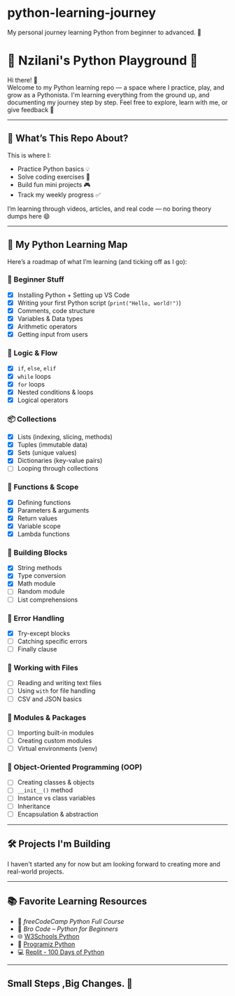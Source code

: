 # python-learning-journey
My personal journey learning Python from beginner to advanced. 🚀

# 🐍 Nzilani's Python Playground 🌱

Hi there! 👋  
Welcome to my Python learning repo — a space where I practice, play, and grow as a Pythonista. I'm learning everything from the ground up, and documenting my journey step by step. Feel free to explore, learn with me, or give feedback 💬

---

## 📍 What’s This Repo About?

This is where I:
- Practice Python basics 💡  
- Solve coding exercises 🔧  
- Build fun mini projects 🎮  
- Track my weekly progress ✅  

I’m learning through videos, articles, and real code — no boring theory dumps here 😄

---

## 🧭 My Python Learning Map

Here’s a roadmap of what I’m learning (and ticking off as I go):

### 🐣 Beginner Stuff
- [x] Installing Python + Setting up VS Code  
- [x] Writing your first Python script (`print("Hello, world!")`)  
- [x] Comments, code structure  
- [x] Variables & Data types  
- [x] Arithmetic operators  
- [x] Getting input from users  

### 🔁 Logic & Flow
- [x] `if`, `else`, `elif`  
- [x] `while` loops  
- [x] `for` loops  
- [x] Nested conditions & loops  
- [x] Logical operators  

### 📦 Collections
- [x] Lists (indexing, slicing, methods)  
- [x] Tuples (immutable data)  
- [x] Sets (unique values)  
- [x] Dictionaries (key-value pairs)  
- [ ] Looping through collections  

### 🧠 Functions & Scope
- [x] Defining functions  
- [x] Parameters & arguments  
- [x] Return values  
- [x] Variable scope  
- [x] Lambda functions  

### 🧱 Building Blocks
- [x] String methods  
- [x] Type conversion  
- [x] Math module  
- [ ] Random module  
- [ ] List comprehensions  

### 🔧 Error Handling
- [x] Try-except blocks  
- [ ] Catching specific errors  
- [ ] Finally clause  

### 📂 Working with Files
- [ ] Reading and writing text files  
- [ ] Using `with` for file handling  
- [ ] CSV and JSON basics  

### 🔄 Modules & Packages
- [ ] Importing built-in modules  
- [ ] Creating custom modules  
- [ ] Virtual environments (venv)  

### 🧱 Object-Oriented Programming (OOP)
- [ ] Creating classes & objects  
- [ ] `__init__()` method  
- [ ] Instance vs class variables  
- [ ] Inheritance  
- [ ] Encapsulation & abstraction  

---

## 🛠️ Projects I'm Building

I haven't started any for now but am looking forward to creating more and real-world projects.

---

## 📚 Favorite Learning Resources
 
- 🎥 *freeCodeCamp Python Full Course*  
- 🎥 *Bro Code – Python for Beginners*  
- 🌐 [W3Schools Python](https://www.w3schools.com/python/)  
- 🧰 [Programiz Python](https://www.programiz.com/python-programming)  
- 💻 [Replit - 100 Days of Python](https://replit.com/)

---

## Small Steps ,Big Changes. 🚀

